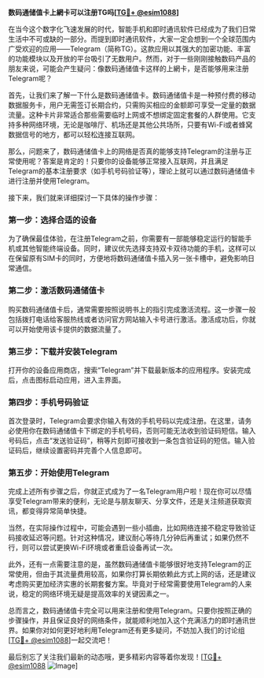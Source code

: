 **数码通储值卡上網卡可以注册TG吗[[TG💪+ @esim1088](https://t.me/s/esim1088)]**

在当今这个数字化飞速发展的时代，智能手机和即时通讯软件已经成为了我们日常生活中不可或缺的一部分。而提到即时通讯软件，大家一定会想到一个全球范围内广受欢迎的应用——Telegram（简称TG）。这款应用以其强大的加密功能、丰富的功能模块以及开放的平台吸引了无数用户。然而，对于一些刚刚接触数码产品的朋友来说，可能会产生疑问：像数码通储值卡这样的上網卡，是否能够用来注册Telegram呢？

首先，让我们来了解一下什么是数码通储值卡。数码通储值卡是一种预付费的移动数据服务卡，用户无需签订长期合约，只需购买相应的金额即可享受一定量的数据流量。这种卡片非常适合那些需要临时上网或不想绑定固定套餐的人群使用。它支持多种网络环境，无论是咖啡厅、机场还是其他公共场所，只要有Wi-Fi或者蜂窝数据信号的地方，都可以轻松连接互联网。

那么，问题来了，数码通储值卡上的网络是否真的能够支持Telegram的注册与正常使用呢？答案是肯定的！只要你的设备能够正常接入互联网，并且满足Telegram的基本注册要求（如手机号码验证等），理论上就可以通过数码通储值卡进行注册并使用Telegram。

接下来，我们就来详细探讨一下具体的操作步骤：

### **第一步：选择合适的设备**
为了确保最佳体验，在注册Telegram之前，你需要有一部能够稳定运行的智能手机或其他智能终端设备。同时，建议优先选择支持双卡双待功能的手机，这样可以在保留原有SIM卡的同时，方便地将数码通储值卡插入另一张卡槽中，避免影响日常通信。

### **第二步：激活数码通储值卡**
购买数码通储值卡后，通常需要按照说明书上的指引完成激活流程。这一步骤一般包括拨打电话给客服热线或者访问官方网站输入卡号进行激活。激活成功后，你就可以开始使用该卡提供的数据流量了。

### **第三步：下载并安装Telegram**
打开你的设备应用商店，搜索“Telegram”并下载最新版本的应用程序。安装完成后，点击图标启动应用，进入主界面。

### **第四步：手机号码验证**
首次登录时，Telegram会要求你输入有效的手机号码以完成注册。在这里，请务必使用你在数码通储值卡下绑定的手机号码，否则可能无法收到验证码短信。输入号码后，点击“发送验证码”，稍等片刻即可接收到一条包含验证码的短信。输入验证码后，继续设置密码并完善个人信息即可。

### **第五步：开始使用Telegram**
完成上述所有步骤之后，你就正式成为了一名Telegram用户啦！现在你可以尽情享受Telegram带来的便利，无论是与朋友聊天、分享文件，还是关注频道获取资讯，都变得异常简单快捷。

当然，在实际操作过程中，可能会遇到一些小插曲，比如网络连接不稳定导致验证码接收延迟等问题。针对这种情况，建议耐心等待几分钟后再重试；如果仍然不行，则可以尝试更换Wi-Fi环境或者重启设备再试一次。

此外，还有一点需要注意的是，虽然数码通储值卡能够很好地支持Telegram的正常使用，但由于其流量费用较高，如果你打算长期依赖此方式上网的话，还是建议考虑购买更加经济实惠的长期套餐方案。毕竟对于经常需要使用Telegram的人来说，稳定的网络环境无疑是提高效率的关键因素之一。

总而言之，数码通储值卡完全可以用来注册和使用Telegram。只要你按照正确的步骤操作，并且保证良好的网络条件，就能顺利地加入这个充满活力的即时通讯世界。如果你对如何更好地利用Telegram还有更多疑问，不妨加入我们的讨论组[[TG💪+ @esim1088](https://t.me/s/esim1088)]一起交流吧！

最后别忘了关注我们最新的动态哦，更多精彩内容等着你发现！[[TG💪+ @esim1088](https://t.me/s/esim1088) ![Image](https://i.postimg.cc/4NQfJmqS/Snipaste-2025-05-13-00-14-12.png)]